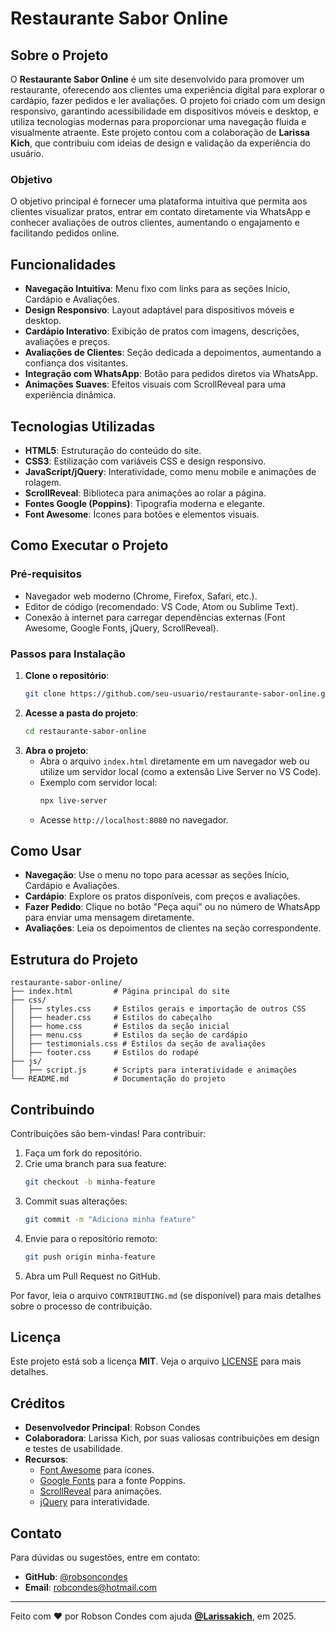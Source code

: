 # Restaurante Sabor Online

## Sobre o Projeto
O **Restaurante Sabor Online** é um site desenvolvido para promover um restaurante, oferecendo aos clientes uma experiência digital para explorar o cardápio, fazer pedidos e ler avaliações. O projeto foi criado com um design responsivo, garantindo acessibilidade em dispositivos móveis e desktop, e utiliza tecnologias modernas para proporcionar uma navegação fluida e visualmente atraente. Este projeto contou com a colaboração de **Larissa Kich**, que contribuiu com ideias de design e validação da experiência do usuário.

### Objetivo
O objetivo principal é fornecer uma plataforma intuitiva que permita aos clientes visualizar pratos, entrar em contato diretamente via WhatsApp e conhecer avaliações de outros clientes, aumentando o engajamento e facilitando pedidos online.

## Funcionalidades
- **Navegação Intuitiva**: Menu fixo com links para as seções Início, Cardápio e Avaliações.
- **Design Responsivo**: Layout adaptável para dispositivos móveis e desktop.
- **Cardápio Interativo**: Exibição de pratos com imagens, descrições, avaliações e preços.
- **Avaliações de Clientes**: Seção dedicada a depoimentos, aumentando a confiança dos visitantes.
- **Integração com WhatsApp**: Botão para pedidos diretos via WhatsApp.
- **Animações Suaves**: Efeitos visuais com ScrollReveal para uma experiência dinâmica.

## Tecnologias Utilizadas
- **HTML5**: Estruturação do conteúdo do site.
- **CSS3**: Estilização com variáveis CSS e design responsivo.
- **JavaScript/jQuery**: Interatividade, como menu mobile e animações de rolagem.
- **ScrollReveal**: Biblioteca para animações ao rolar a página.
- **Fontes Google (Poppins)**: Tipografia moderna e elegante.
- **Font Awesome**: Ícones para botões e elementos visuais.

## Como Executar o Projeto
### Pré-requisitos
- Navegador web moderno (Chrome, Firefox, Safari, etc.).
- Editor de código (recomendado: VS Code, Atom ou Sublime Text).
- Conexão à internet para carregar dependências externas (Font Awesome, Google Fonts, jQuery, ScrollReveal).

### Passos para Instalação
1. **Clone o repositório**:
   ```bash
   git clone https://github.com/seu-usuario/restaurante-sabor-online.git
   ```
2. **Acesse a pasta do projeto**:
   ```bash
   cd restaurante-sabor-online
   ```
3. **Abra o projeto**:
   - Abra o arquivo `index.html` diretamente em um navegador web ou utilize um servidor local (como a extensão Live Server no VS Code).
   - Exemplo com servidor local:
     ```bash
     npx live-server
     ```
   - Acesse `http://localhost:8080` no navegador.

## Como Usar
- **Navegação**: Use o menu no topo para acessar as seções Início, Cardápio e Avaliações.
- **Cardápio**: Explore os pratos disponíveis, com preços e avaliações.
- **Fazer Pedido**: Clique no botão "Peça aqui" ou no número de WhatsApp para enviar uma mensagem diretamente.
- **Avaliações**: Leia os depoimentos de clientes na seção correspondente.

## Estrutura do Projeto
```
restaurante-sabor-online/
├── index.html         # Página principal do site
├── css/
│   ├── styles.css     # Estilos gerais e importação de outros CSS
│   ├── header.css     # Estilos do cabeçalho
│   ├── home.css       # Estilos da seção inicial
│   ├── menu.css       # Estilos da seção de cardápio
│   ├── testimonials.css # Estilos da seção de avaliações
│   ├── footer.css     # Estilos do rodapé
├── js/
│   ├── script.js      # Scripts para interatividade e animações
└── README.md          # Documentação do projeto
```

## Contribuindo
Contribuições são bem-vindas! Para contribuir:
1. Faça um fork do repositório.
2. Crie uma branch para sua feature:
   ```bash
   git checkout -b minha-feature
   ```
3. Commit suas alterações:
   ```bash
   git commit -m "Adiciona minha feature"
   ```
4. Envie para o repositório remoto:
   ```bash
   git push origin minha-feature
   ```
5. Abra um Pull Request no GitHub.

Por favor, leia o arquivo `CONTRIBUTING.md` (se disponível) para mais detalhes sobre o processo de contribuição.

## Licença
Este projeto está sob a licença **MIT**. Veja o arquivo [LICENSE](LICENSE) para mais detalhes.

## Créditos
- **Desenvolvedor Principal**: Robson Condes
- **Colaboradora**: Larissa Kich, por suas valiosas contribuições em design e testes de usabilidade.
- **Recursos**:
  - [Font Awesome](https://fontawesome.com/) para ícones.
  - [Google Fonts](https://fonts.google.com/) para a fonte Poppins.
  - [ScrollReveal](https://scrollrevealjs.org/) para animações.
  - [jQuery](https://jquery.com/) para interatividade.

## Contato
Para dúvidas ou sugestões, entre em contato:
- **GitHub**: [@robsoncondes](https://github.com/robsoncondes)
- **Email**: robcondes@hotmail.com

---

Feito com ❤️ por Robson Condes com ajuda **[@Larissakich](https://github.com/Larissakich)**, em 2025.
